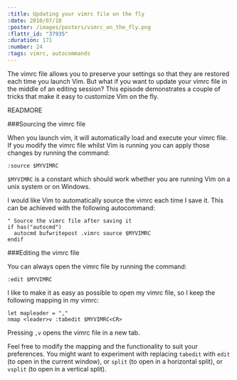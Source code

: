 ```yaml
--- 
:title: Updating your vimrc file on the fly
:date: 2010/07/18
:poster: /images/posters/vimrc_on_the_fly.png
:flattr_id: "37935"
:duration: 171
:number: 24
:tags: vimrc, autocommands
---
```


The vimrc file allows you to preserve your settings so that they are restored each time you launch Vim. But what if you want to update your vimrc file in the middle of an editing session? This episode demonstrates a couple of tricks that make it easy to customize Vim on the fly.

READMORE


###Sourcing the vimrc file

When you launch vim, it will automatically load and execute your vimrc file. If you modify the vimrc file whilst Vim is running you can apply those changes by running the command:

    :source $MYVIMRC

`$MYVIMRC` is a constant which should work whether you are running Vim on a unix system or on Windows.

I would like Vim to automatically source the vimrc each time I save it. This can be achieved with the following autocommand:

```viml
" Source the vimrc file after saving it
if has("autocmd")
  autocmd bufwritepost .vimrc source $MYVIMRC
endif
```


###Editing the vimrc file

You can always open the vimrc file by running the command:

    :edit $MYVIMRC

I like to make it as easy as possible to open my vimrc file, so I keep the following mapping in my vimrc:

```viml
let mapleader = ","
nmap <leader>v :tabedit $MYVIMRC<CR>
```

Pressing `,v` opens the vimrc file in a new tab.

Feel free to modify the mapping and the functionality to suit your preferences. You might want to experiment with replacing `tabedit` with `edit` (to open in the current window), or `split` (to open in a horizontal split), or `vsplit` (to open in a vertical split). 
